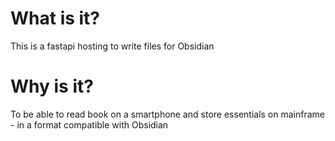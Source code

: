 # What is it?
This is a fastapi hosting to write files for Obsidian

# Why is it?
To be able to read book on a smartphone and store essentials on mainframe - in a format compatible with Obsidian 